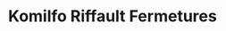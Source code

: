 ---
title: "Komilfo Riffault Fermetures"
url: /saint-jean-de-la-ruelle/komilfo-riffault-fermetures/
shop: Allgemein
---